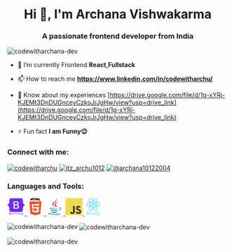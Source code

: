 <h1 align="center">Hi 👋, I'm Archana Vishwakarma</h1>
<h3 align="center">A passionate frontend developer from India</h3>

<p align="left"> <img src="https://komarev.com/ghpvc/?username=codewitharchana-dev&label=Profile%20views&color=0e75b6&style=flat" alt="codewitharchana-dev" /> </p>

- 🌱 I’m currently Frontend **React,Fullstack**

- 📫 How to reach me **https://www.linkedin.com/in/codewitharchu/**

- 📄 Know about my experiences [https://drive.google.com/file/d/1g-xYRj-KJEMt3DnDUGnceyCzkoJrJgHw/view?usp=drive_link](https://drive.google.com/file/d/1g-xYRj-KJEMt3DnDUGnceyCzkoJrJgHw/view?usp=drive_link)

- ⚡ Fun fact **I am Funny😉**

<h3 align="left">Connect with me:</h3>
<p align="left">
<a href="https://linkedin.com/in/codewitharchu" target="blank"><img align="center" src="https://raw.githubusercontent.com/rahuldkjain/github-profile-readme-generator/master/src/images/icons/Social/linked-in-alt.svg" alt="codewitharchu" height="30" width="40" /></a>
<a href="https://instagram.com/itz_archu1012" target="blank"><img align="center" src="https://raw.githubusercontent.com/rahuldkjain/github-profile-readme-generator/master/src/images/icons/Social/instagram.svg" alt="itz_archu1012" height="30" width="40" /></a>
<a href="https://www.hackerrank.com/@archana10122004" target="blank"><img align="center" src="https://raw.githubusercontent.com/rahuldkjain/github-profile-readme-generator/master/src/images/icons/Social/hackerrank.svg" alt="@archana10122004" height="30" width="40" /></a>
</p>

<h3 align="left">Languages and Tools:</h3>
<p align="left"> <a href="https://getbootstrap.com" target="_blank" rel="noreferrer"> <img src="https://raw.githubusercontent.com/devicons/devicon/master/icons/bootstrap/bootstrap-plain-wordmark.svg" alt="bootstrap" width="40" height="40"/> </a> <a href="https://www.w3.org/html/" target="_blank" rel="noreferrer"> <img src="https://raw.githubusercontent.com/devicons/devicon/master/icons/html5/html5-original-wordmark.svg" alt="html5" width="40" height="40"/> </a> <a href="https://www.java.com" target="_blank" rel="noreferrer"> <img src="https://raw.githubusercontent.com/devicons/devicon/master/icons/java/java-original.svg" alt="java" width="40" height="40"/> </a> <a href="https://developer.mozilla.org/en-US/docs/Web/JavaScript" target="_blank" rel="noreferrer"> <img src="https://raw.githubusercontent.com/devicons/devicon/master/icons/javascript/javascript-original.svg" alt="javascript" width="40" height="40"/> </a> <a href="https://reactjs.org/" target="_blank" rel="noreferrer"> <img src="https://raw.githubusercontent.com/devicons/devicon/master/icons/react/react-original-wordmark.svg" alt="react" width="40" height="40"/> </a> </p>

<p><img align="left" src="https://github-readme-stats.vercel.app/api/top-langs?username=codewitharchana-dev&show_icons=true&locale=en&layout=compact" alt="codewitharchana-dev" /></p>

<p>&nbsp;<img align="center" src="https://github-readme-stats.vercel.app/api?username=codewitharchana-dev&show_icons=true&locale=en" alt="codewitharchana-dev" /></p>

<p><img align="center" src="https://github-readme-streak-stats.herokuapp.com/?user=codewitharchana-dev&" alt="codewitharchana-dev" /></p>
